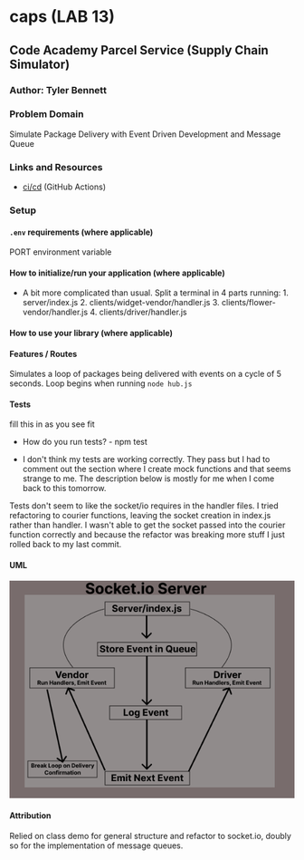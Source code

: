 # caps (LAB 13)

## Code Academy Parcel Service (Supply Chain Simulator)

### Author: Tyler Bennett

### Problem Domain  

Simulate Package Delivery with Event Driven Development and Message Queue

### Links and Resources

- [ci/cd](https://github.com/tyler-bennett52/caps/actions) (GitHub Actions)

### Setup

#### `.env` requirements (where applicable)

PORT environment variable

#### How to initialize/run your application (where applicable)

- A bit more complicated than usual. Split a terminal in 4 parts running: 1. server/index.js 2. clients/widget-vendor/handler.js 3. clients/flower-vendor/handler.js 4. clients/driver/handler.js

#### How to use your library (where applicable)

#### Features / Routes

Simulates a loop of packages being delivered with events on a cycle of 5 seconds. Loop begins when running `node hub.js`

#### Tests

fill this in as you see fit

- How do you run tests? -  npm test

- I don't think my tests are working correctly. They pass but I had to comment out the section where I create mock functions and that seems strange to me. The description below is mostly for me when I come back to this tomorrow.

 Tests don't seem to like the socket/io requires in the handler files. I tried refactoring to courier functions, leaving the socket creation in index.js rather than handler. I wasn't able to get the socket passed into the courier function correctly and because the refactor was breaking more stuff I just rolled back to my last commit.

#### UML

![Lab-13 UML](assets/lab-13-uml.png)

#### Attribution

Relied on class demo for general structure and refactor to socket.io, doubly so for the implementation of message queues.
